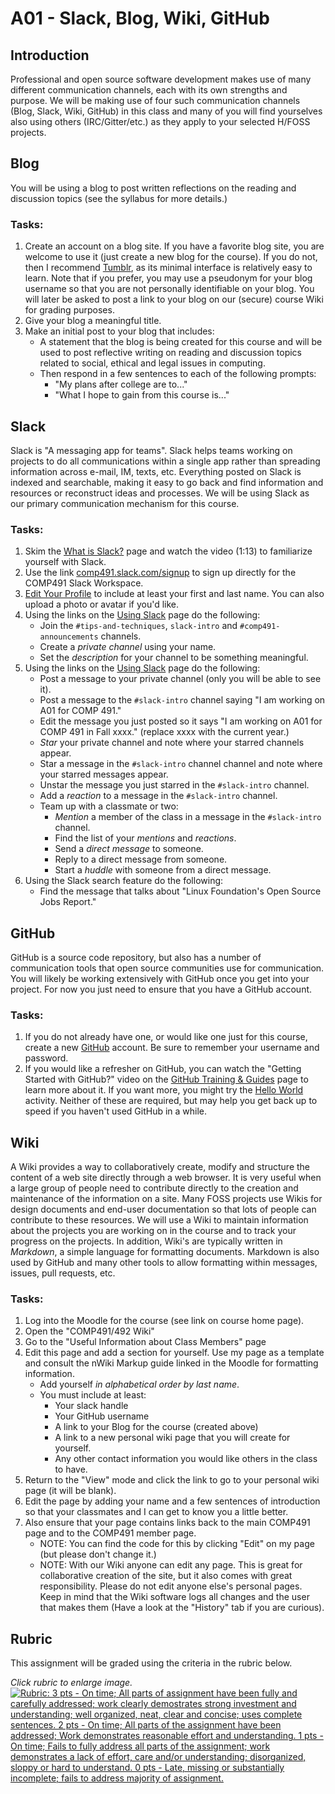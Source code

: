 # A01 - Slack, Blog, Wiki, GitHub

## Introduction
Professional and open source software development makes use of many different communication channels, each with its own strengths and purpose. We will be making use of four such communication channels (Blog, Slack, Wiki, GitHub) in this class and many of you will find yourselves also using others (IRC/Gitter/etc.) as they apply to your selected H/FOSS projects.

## Blog

You will be using a blog to post written reflections on the reading and discussion topics (see the syllabus for more details.)

### Tasks:

1. Create an account on a blog site. If you have a favorite blog site, you are welcome to use it (just create a new blog for the course). If you do not, then I recommend [Tumblr](https://www.tumblr.com/), as its minimal interface is relatively easy to learn. Note that if you prefer, you may use a pseudonym for your blog username so that you are not personally identifiable on your blog. You will later be asked to post a link to your blog on our (secure) course Wiki for grading purposes.
2. Give your blog a meaningful title.
3. Make an initial post to your blog that includes:
   - A statement that the blog is being created for this course and will be used to post reflective writing on reading and discussion topics related to social, ethical and legal issues in computing.
   - Then respond in a few sentences to each of the following prompts:
     - "My plans after college are to..."
     - "What I hope to gain from this course is..."

## Slack

Slack is "A messaging app for teams". Slack helps teams working on projects to do all communications within a single app rather than spreading information across e-mail, IM, texts, etc. Everything posted on Slack is indexed and searchable, making it easy to go back and find information and resources or reconstruct ideas and processes.  We will be using Slack as our primary communication mechanism for this course.

### Tasks:

1. Skim the [What is Slack?](https://get.slack.help/hc/en-us/articles/115004071768-What-is-Slack-) page and watch the video (1:13) to familiarize yourself with Slack.
2. Use the link [comp491.slack.com/signup](https://comp491.slack.com/signup) to sign up directly for the COMP491 Slack Workspace.
3. [Edit Your Profile](https://get.slack.help/hc/en-us/articles/204092246-Edit-your-profile) to include at least your first and last name. You can also upload a photo or avatar if you'd like.
4. Using the links on the [Using Slack](https://get.slack.help/hc/en-us/categories/200111606) page do the following:
   - Join the `#tips-and-techniques`, `slack-intro` and `#comp491-announcements` channels.
   - Create a *private channel* using your name.
   - Set the *description* for your channel to be something meaningful.
5. Using the links on the [Using Slack](https://get.slack.help/hc/en-us/categories/200111606) page do the following:
   - Post a message to your private channel (only you will be able to see it).
   - Post a message to the `#slack-intro` channel saying "I am working on A01 for COMP 491."
   - Edit the message you just posted so it says "I am working on A01 for COMP 491 in Fall xxxx." (replace xxxx with the current year.)
   - *Star* your private channel and note where your starred channels appear.
   - Star a message in the `#slack-intro` channel channel and note where your starred messages appear.
   - Unstar the message you just starred in the `#slack-intro` channel.
   - Add a *reaction* to a message in the `#slack-intro` channel.
   - Team up with a classmate or two:
     - *Mention* a member of the class in a message in the `#slack-intro` channel.
     - Find the list of your *mentions* and *reactions*.
     - Send a *direct message* to someone.
     - Reply to a direct message from someone.
     - Start a *huddle* with someone from a direct message.
6. Using the Slack search feature do the following:
   - Find the message that talks about "Linux Foundation's Open Source Jobs Report."

## GitHub

   GitHub is a source code repository, but also has a number of communication tools that open source communities use for communication. You will likely be working extensively with GitHub once you get into your project. For now you just need to ensure that you have a GitHub account.

### Tasks:

   1. If you do not already have one, or would like one just for this course, create a new [GitHub](https://github.com/) account.  Be sure to remember your username and password.
   2. If you would like a refresher on GitHub, you can watch the "Getting Started with GitHub?" video on the [GitHub Training & Guides](https://www.youtube.com/githubguides) page to learn more about it.  If you want more, you might try the [Hello World](https://guides.github.com/activities/hello-world/) activity. Neither of these are required, but may help you get back up to speed if you haven't used GitHub in a while.

## Wiki

A Wiki provides a way to collaboratively create, modify and structure the content of a web site directly through a web browser. It is very useful when a large group of people need to contribute directly to the creation and maintenance of the information on a site. Many FOSS projects use Wikis for design documents and end-user documentation so that lots of people can contribute to these resources. We will use a Wiki to maintain information about the projects you are working on in the course and to track your progress on the projects.  In addition, Wiki's are typically written in *Markdown*, a simple language for formatting documents. Markdown is also used by GitHub and many other tools to allow formatting within messages, issues, pull requests, etc.

### Tasks:

1. Log into the Moodle for the course (see link on course home page).
2. Open the "COMP491/492 Wiki"
3. Go to the "Useful Information about Class Members" page
4. Edit this page and add a section for yourself. Use my page as a template and consult the nWiki Markup guide linked in the Moodle for formatting information.
   - Add yourself *in alphabetical order by last name*.
   - You must include at least:
     - Your slack handle
     - Your GitHub username
     - A link to your Blog for the course (created above)
     - A link to a new personal wiki page that you will create for yourself.
     - Any other contact information you would like others in the class to have.
5. Return to the "View" mode and click the link to go to your personal wiki page (it will be blank).
6. Edit the page by adding your name and a few sentences of introduction so that your classmates and I can get to know you a little better.
7. Also ensure that your page contains links back to the main COMP491 page and to the COMP491 member page.
   - NOTE: You can find the code for this by clicking "Edit" on my page (but please don't change it.)
   - NOTE: With our Wiki anyone can edit any page. This is great for collaborative creation of the site, but it also comes with great responsibility. Please do not edit anyone else's personal pages. Keep in mind that the Wiki software logs all changes and the user that makes them (Have a look at the "History" tab if you are curious).

## Rubric

This assignment will be graded using the criteria in the rubric below.

_Click rubric to enlarge image._<br>
[![Rubric: 3 pts - On time; All parts of assignment have been fully and carefully addressed; work clearly demostrates strong investment and understanding; well organized, neat, clear and concise; uses complete sentences. 2 pts - On time; All parts of the assignment have been addressed; Work demonstrates reasonable effort and understanding. 1 pts - On time; Fails to fully address all parts of the assignment; work demonstrates a lack of effort, care and/or understanding; disorganized, sloppy or hard to understand. 0 pts - Late, missing or substantially incomplete; fails to address majority of assignment.](images/Activity-Rubric.jpg)](images/Activity-Rubric.jpg)
